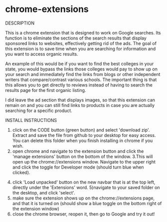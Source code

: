 # chrome-extensions

DESCRIPTION

This is a chrome extension that is designed to work on Google searches. Its function is to eliminate the sections of the search results that display sponsored links to websites, effectively getting rid of the ads. The goal of this extension is to save time when you are searching for information and you want to access organic results.

An example of this would be if you want to find the best colleges in your state, you would bypass the links those colleges would pay to show up on your search and immediately find the links from blogs or other independent writers that compare/contrast various schools. The important thing is that this allows you to get directly to reviews instead of having to search the results page for the first organic listing.

I did leave the ad section that displays images, so that this extension can remain on and you can still find links to products in case you are actually searching for a specific product.

INSTALL INSTRUCTIONS

1. click on the CODE button (green button) and select 'download zip'. Extract and save the file from github to your desktop for easy access. You can delete this folder when you finish installing in chrome if you wish.
2. open chrome and navigate to the extension button and click the 'manage extensions' button on the bottom of the window.
   3.This will open up the chrome://extensions window. Navigate to the upper right and click the toggle for Developer mode (should turn blue when clicked).

4) click 'Load unpacked' button on the new navbar that is at the top left, directly under the 'Extensions' word.
   5)navigate to your saved folder on the desktop, and click 'select'.
5) make sure the extension shows up on the chrome://extensions page, and that it is turned on (should show a blue toggle on the bottom right of the extension window)
6) close the chrome browser, reopen it, then go to Google and try it out!
